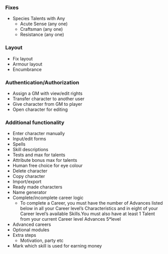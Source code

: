 ### Fixes
- Species Talents with Any
  - Acute Sense (any one)
  - Craftsman (any one)
  - Resistance (any one)

### Layout
- Fix layout
- Armour layout
- Encumbrance

### Authentication/Authorization
- Assign a GM with view/edit rights
- Transfer character to another user
- Give character from GM to player
- Open character for editing

### Additional functionality
- Enter character manually
- Input/edit forms
- Spells
- Skill descriptions
- Tests and max for talents
- Attribute bonus max for talents
- Human free choice for eye colour
- Delete character
- Copy character
- Import/export
- Ready made characters
- Name generator
- Complete/incomplete career logic
  - To complete a Career, you must have the number of Advances listed below in all
    your Career level’s Characteristics and in eight of your Career level’s
    available Skills.You must also have at least 1 Talent from your current Career level
    Advances 5*level
- Advanced careers
- Optional modules
- Extra steps
  - Motivation, party etc
- Mark which skill is used for earning money
